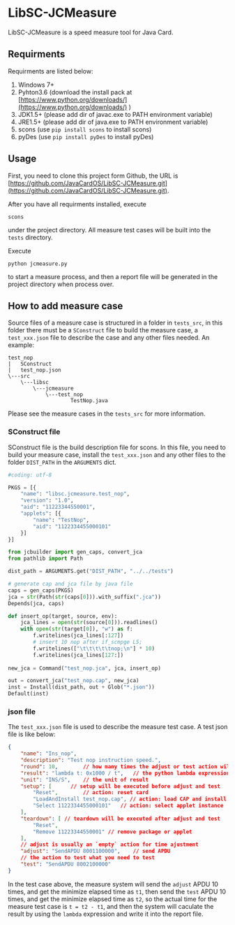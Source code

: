 # LibSC-JCMeasure

LibSC-JCMeasure is a speed measure tool for Java Card.

## Requirments

Requirments are listed below:

1. Windows 7+
2. Pyhton3.6 (download the install pack at [https://www.python.org/downloads/](https://www.python.org/downloads/) )
3. JDK1.5+ (please add dir of javac.exe to PATH environment variable)
4. JRE1.5+ (please add dir of java.exe to PATH environment variable)
5. scons (use `pip install scons` to install scons)
6. pyDes (use `pip install pyDes` to install pyDes)

## Usage

First, you need to clone this project form Github, the URL is [https://github.com/JavaCardOS/LibSC-JCMeasure.git](https://github.com/JavaCardOS/LibSC-JCMeasure.git).

After you have all requirments installed, execute

```
scons
```

under the project directory. All measure test cases will be built into the `tests` directory.

Execute

```
python jcmeasure.py
```

to start a measure process, and then a report file will be generated in the project directory when process over.

## How to add measure case

Source files of a measure case is structured in a folder in `tests_src`, in this folder there must be a `SConstruct` file to build the measure case, a `test_xxx.json` file to describe the case and any other files needed. An example:

```
test_nop
|   SConstruct
|   test_nop.json
\---src
    \---libsc
        \---jcmeasure
            \---test_nop
                    TestNop.java
```

Please see the measure cases in the `tests_src` for more information.

### SConstruct file

SConstruct file is the build description file for scons. In this file, you need to build your measure case, install the `test_xxx.json` and any other files to the folder `DIST_PATH` in the `ARGUMENTS` dict.

``` python
#coding: utf-8

PKGS = [{
    "name": "libsc.jcmeasure.test_nop",
    "version": "1.0",
    "aid": "11223344550001",
    "applets": [{
        "name": "TestNop",
        "aid": "1122334455000101"
    }]
}]

from jcbuilder import gen_caps, convert_jca
from pathlib import Path

dist_path = ARGUMENTS.get("DIST_PATH", "../../tests")

# generate cap and jca file by java file
caps = gen_caps(PKGS)
jca = str(Path(str(caps[0])).with_suffix(".jca"))
Depends(jca, caps)

def insert_op(target, source, env):
    jca_lines = open(str(source[0])).readlines()
    with open(str(target[0]), "w") as f:
        f.writelines(jca_lines[:127])
        # insert 10 nop after if_scmpge L5;
        f.writelines(["\t\t\t\t\tnop;\n"] * 10)
        f.writelines(jca_lines[127:])
    
new_jca = Command("test_nop.jca", jca, insert_op)

out = convert_jca("test_nop.cap", new_jca)
inst = Install(dist_path, out + Glob("*.json"))
Default(inst)

```

### json file

The `test_xxx.json` file is used to describe the measure test case. A test json file is like below:

``` json
{
    "name": "Ins_nop",
    "description": "Test nop instruction speed.",
    "round": 10,        // how many times the adjust or test action will perform
    "result": "lambda t: 0x1000 / t",   // the python lambda expression to calculate result
    "unit": "INS/S",    // the unit of result
    "setup": [      // setup will be executed before adjust and test
        "Reset",        // action: reset card
        "LoadAndInstall test_nop.cap", // action: load CAP and install applet in the CAP
        "Select 1122334455000101"   // action: select applet instance
    ],
    "teardown": [ // teardown will be executed after adjust and test
        "Reset",
        "Remove 11223344550001" // remove package or applet
    ],
    // adjust is usually an `empty` action for time ajustment
    "adjust": "SendAPDU 8001100000",    // send APDU
    // the action to test what you need to test
    "test": "SendAPDU 8002100000"
}
```

In the test case above, the measure system will send the `adjust` APDU 10 times, and get the minimize elapsed time as `t1`, then send the `test` APDU 10 times, and get the minimize elapsed time as `t2`, so the actual time for the measure test case is `t = t2 - t1`, and then the system will caculate the result by using the `lambda` expression and write it into the report file.
